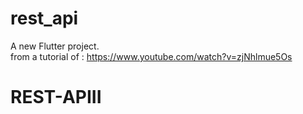 # rest_api

A new Flutter project. \
from a tutorial of : https://www.youtube.com/watch?v=zjNhlmue5Os
# REST-APIII
